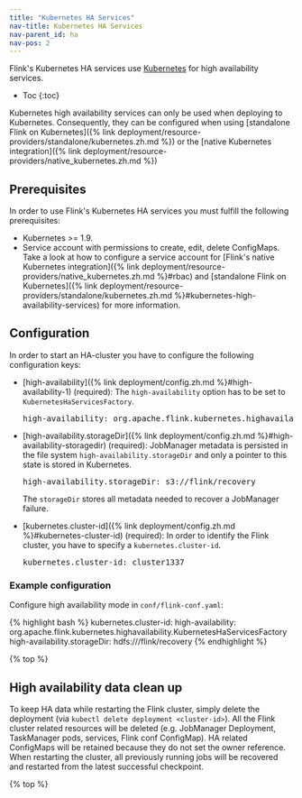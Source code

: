 ```yaml
---
title: "Kubernetes HA Services"
nav-title: Kubernetes HA Services
nav-parent_id: ha
nav-pos: 2
---
```

<!--
Licensed to the Apache Software Foundation (ASF) under one
or more contributor license agreements.  See the NOTICE file
distributed with this work for additional information
regarding copyright ownership.  The ASF licenses this file
to you under the Apache License, Version 2.0 (the
"License"); you may not use this file except in compliance
with the License.  You may obtain a copy of the License at

  http://www.apache.org/licenses/LICENSE-2.0

Unless required by applicable law or agreed to in writing,
software distributed under the License is distributed on an
"AS IS" BASIS, WITHOUT WARRANTIES OR CONDITIONS OF ANY
KIND, either express or implied.  See the License for the
specific language governing permissions and limitations
under the License.
-->

Flink's Kubernetes HA services use [Kubernetes](https://kubernetes.io/) for high availability services.

* Toc
{:toc}

Kubernetes high availability services can only be used when deploying to Kubernetes.
Consequently, they can be configured when using [standalone Flink on Kubernetes]({% link deployment/resource-providers/standalone/kubernetes.zh.md %}) or the [native Kubernetes integration]({% link deployment/resource-providers/native_kubernetes.zh.md %})

## Prerequisites

In order to use Flink's Kubernetes HA services you must fulfill the following prerequisites:

- Kubernetes >= 1.9.
- Service account with permissions to create, edit, delete ConfigMaps.
  Take a look at how to configure a service account for [Flink's native Kubernetes integration]({% link deployment/resource-providers/native_kubernetes.zh.md %}#rbac) and [standalone Flink on Kubernetes]({% link deployment/resource-providers/standalone/kubernetes.zh.md %}#kubernetes-high-availability-services) for more information.

## Configuration

In order to start an HA-cluster you have to configure the following configuration keys:

- [high-availability]({% link deployment/config.zh.md %}#high-availability-1) (required): 
The `high-availability` option has to be set to `KubernetesHaServicesFactory`.

  <pre>high-availability: org.apache.flink.kubernetes.highavailability.KubernetesHaServicesFactory</pre>

- [high-availability.storageDir]({% link deployment/config.zh.md %}#high-availability-storagedir) (required): 
JobManager metadata is persisted in the file system `high-availability.storageDir` and only a pointer to this state is stored in Kubernetes.

  <pre>high-availability.storageDir: s3://flink/recovery</pre>

  The `storageDir` stores all metadata needed to recover a JobManager failure.
  
- [kubernetes.cluster-id]({% link deployment/config.zh.md %}#kubernetes-cluster-id) (required):
In order to identify the Flink cluster, you have to specify a `kubernetes.cluster-id`.

  <pre>kubernetes.cluster-id: cluster1337</pre>

### Example configuration

Configure high availability mode in `conf/flink-conf.yaml`:

{% highlight bash %}
kubernetes.cluster-id: <cluster-id>
high-availability: org.apache.flink.kubernetes.highavailability.KubernetesHaServicesFactory
high-availability.storageDir: hdfs:///flink/recovery
{% endhighlight %}

{% top %}

## High availability data clean up

To keep HA data while restarting the Flink cluster, simply delete the deployment (via `kubectl delete deployment <cluster-id>`). 
All the Flink cluster related resources will be deleted (e.g. JobManager Deployment, TaskManager pods, services, Flink conf ConfigMap). 
HA related ConfigMaps will be retained because they do not set the owner reference. 
When restarting the cluster, all previously running jobs will be recovered and restarted from the latest successful checkpoint.

{% top %} 
